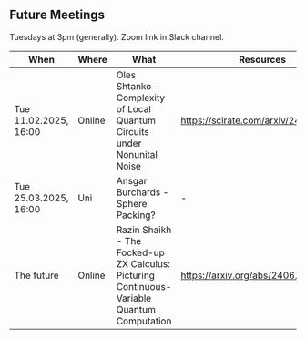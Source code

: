 ## Future Meetings

Tuesdays at 3pm (generally). Zoom link in Slack channel.

| When                  | Where  | What                                                                                        | Resources                            |
|-----------------------|--------|---------------------------------------------------------------------------------------------|--------------------------------------|
| Tue 11.02.2025, 16:00 | Online | Oles Shtanko - Complexity of Local Quantum Circuits under Nonunital Noise                   | https://scirate.com/arxiv/2411.04819 |
| Tue 25.03.2025, 16:00 | Uni    | Ansgar Burchards - Sphere Packing?                                                          | -                                    |
| The future            | Online | Razin Shaikh - The Focked-up ZX Calculus: Picturing Continuous-Variable Quantum Computation | https://arxiv.org/abs/2406.02905     |

